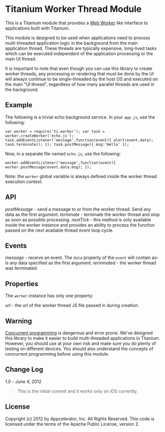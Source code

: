 Titanium Worker Thread Module
=============================

This is a Titanium module that provides a [Web Worker](http://www.whatwg.org/specs/web-apps/current-work) like interface to applications built with Titanium.

This module is designed to be used when applications need to process multi-threaded application logic in the background from the main application thread.  These
threads are typically expensive, long-lived tasks which can be executed independent of the application processing or the main UI thread.

It is important to note that even though you can use this library to create worker threads, any processing or rendering that must be done by the UI will always continue
to be single-threaded by the host OS and executed on the main "UI thread", regardless of how many parallel threads are used in the background.

Example
-------

The following is a trivial echo background service.  In your `app.js`, use the following:

<code>var worker = require('ti.worker');
var task = worker.createWorker('echo.js');
task.addEventListener('message',function(event){
	alert(event.data);
	task.terminate();
});
task.postMessage({
	msg:'Hello'
});</code>

Now, in a separate file named `echo.js`, use the following:

<code>worker.addEventListener('message',function(event){
	worker.postMessage(event.data.msg);
});</code>

Note: the `worker` global variable is always defined inside the worker thread execution context.

API
---

*postMessage* - send a message to or from the worker thread.  Send any data as the first argument.
*terminate* - terminate the worker thread and stop as soon as possible processing.
*nextTick* - this method is only available inside the worker instance and provides an ability to process the function passed on the next available thread event loop cycle.

Events
------

*message* - receive an event. The `data` property of the `event` will contain as-is any data specified as the first argument.
*terminated* - the worker thread was terminated.

Properties
----------

The `worker` instance has only one property:

*url* - the url of the worker thread JS file passed in during creation.


Warning
-------

[Concurrent programming](http://en.wikipedia.org/wiki/Concurrent_computing) is dangerous and error prone.  We've designed this library to make it easier to build 
multi-threaded applications in Titanium.  However, you should use at your own risk and make sure you do plenty of testing on different devices. You should also understand
the concepts of concurrent programming before using this module.


Change Log
----------

*1.0* - June 4, 2012

> This is the initial commit and it works only on iOS currently.
	


License
-------
Copyright (c) 2012 by Appcelerator, Inc. All Rights Reserved.
This code is licensed under the terms of the Apache Public License, version 2.

